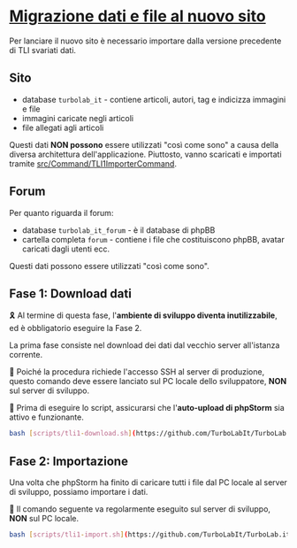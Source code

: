 # [Migrazione dati e file al nuovo sito](https://github.com/TurboLabIt/TurboLab.it/blob/main/docs/tli1-migration.md)

Per lanciare il nuovo sito è necessario importare dalla versione precedente di TLI svariati dati.


## Sito

- database `turbolab_it` - contiene articoli, autori, tag e indicizza immagini e file
- immagini caricate negli articoli
- file allegati agli articoli

Questi dati **NON possono** essere utilizzati "così come sono" a causa della diversa architettura dell'applicazione.
Piuttosto, vanno scaricati e importati tramite [src/Command/TLI1ImporterCommand](https://github.com/TurboLabIt/TurboLab.it/blob/main/src/Command/TLI1ImporterCommand.php).


## Forum

Per quanto riguarda il forum:

- database `turbolab_it_forum` - è il database di phpBB
- cartella completa `forum` - contiene i file che costituiscono phpBB, avatar caricati dagli utenti ecc.

Questi dati possono essere utilizzati "così come sono".


## Fase 1: Download dati

🎗️ Al termine di questa fase, l'**ambiente di sviluppo diventa inutilizzabile**, ed è obbligatorio eseguire la Fase 2.

La prima fase consiste nel download dei dati dal vecchio server all'istanza corrente.

🛑 Poiché la procedura richiede l'accesso SSH al server di produzione, questo comando deve essere lanciato sul PC locale
dello sviluppatore, **NON** sul server di sviluppo.

🛑 Prima di eseguire lo script, assicurarsi che l'**auto-upload di phpStorm** sia attivo e funzionante.

````bash
bash [scripts/tli1-download.sh](https://github.com/TurboLabIt/TurboLab.it/blob/main/scripts/tli1-download.sh)

````


## Fase 2: Importazione

Una volta che phpStorm ha finito di caricare tutti i file dal PC locale al server di sviluppo, possiamo importare i dati.

🛑 Il comando seguente va regolarmente eseguito sul server di sviluppo, **NON** sul PC locale.

````bash
bash [scripts/tli1-import.sh](https://github.com/TurboLabIt/TurboLab.it/blob/main/scripts/tli1-import.sh)

````
